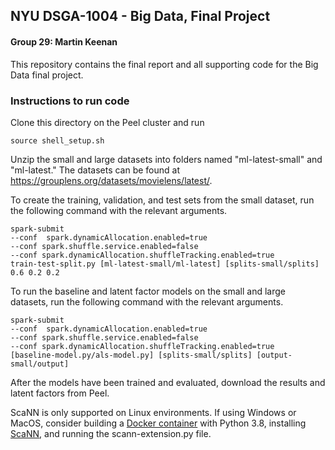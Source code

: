 ## NYU DSGA-1004 - Big Data, Final Project
#### Group 29: Martin Keenan

This repository contains the final report and all supporting code for the Big Data final project. 

### Instructions to run code
Clone this directory on the Peel cluster and run 

```console
source shell_setup.sh
```

Unzip the small and large datasets into folders named "ml-latest-small" and "ml-latest." The datasets can be found at https://grouplens.org/datasets/movielens/latest/.

To create the training, validation, and test sets from the small dataset, run the following command with the relevant arguments.
```console
spark-submit 
--conf  spark.dynamicAllocation.enabled=true 
--conf spark.shuffle.service.enabled=false
--conf spark.dynamicAllocation.shuffleTracking.enabled=true 
train-test-split.py [ml-latest-small/ml-latest] [splits-small/splits] 0.6 0.2 0.2
```

To run the baseline and latent factor models on the small and large datasets, run the following command with the relevant arguments.
```console
spark-submit 
--conf  spark.dynamicAllocation.enabled=true 
--conf spark.shuffle.service.enabled=false
--conf spark.dynamicAllocation.shuffleTracking.enabled=true 
[baseline-model.py/als-model.py] [splits-small/splits] [output-small/output]
```

After the models have been trained and evaluated, download the results and latent factors from Peel.

ScaNN is only supported on Linux environments. If using Windows or MacOS, consider building a [Docker container](https://hub.docker.com/_/python) with Python 3.8, installing [ScaNN](https://github.com/google-research/google-research/tree/master/scann), and running the scann-extension.py file.
